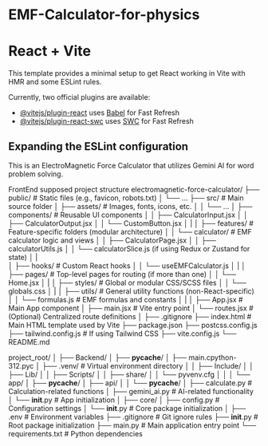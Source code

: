 # EMF-Calculator-for-physics
# React + Vite

This template provides a minimal setup to get React working in Vite with HMR and some ESLint rules.

Currently, two official plugins are available:

- [@vitejs/plugin-react](https://github.com/vitejs/vite-plugin-react/blob/main/packages/plugin-react) uses [Babel](https://babeljs.io/) for Fast Refresh
- [@vitejs/plugin-react-swc](https://github.com/vitejs/vite-plugin-react/blob/main/packages/plugin-react-swc) uses [SWC](https://swc.rs/) for Fast Refresh

## Expanding the ESLint configuration

This is an ElectroMagnetic Force Calculator that utilizes Gemini AI for word problem solving.

FrontEnd supposed project structure electromagnetic-force-calculator/
├── public/                     # Static files (e.g., favicon, robots.txt)
│   └── ...
├── src/                        # Main source folder
│   ├── assets/                 # Images, fonts, icons, etc.
│   │   └── ...
│   ├── components/             # Reusable UI components
│   │   ├── CalculatorInput.jsx
│   │   ├── CalculatorOutput.jsx
│   │   └── CustomButton.jsx
│   |
│   ├── features/               # Feature-specific folders (modular architecture)
│   │   └── calculator/         # EMF calculator logic and views
│   │       ├── CalculatorPage.jsx
│   │       ├── calculatorUtils.js
│   │       └── calculatorSlice.js (if using Redux or Zustand for state)
│   |  
│   ├── hooks/                  # Custom React hooks
│   │   └── useEMFCalculator.js
│   |
│   ├── pages/                  # Top-level pages for routing (if more than one)
│   │   └── Home.jsx
│   |
│   ├── styles/                 # Global or modular CSS/SCSS files
│   │   └── globals.css
│   |
│   ├── utils/                  # General utility functions (non-React-specific)
│   │   └── formulas.js         # EMF formulas and constants
│   |
│   ├── App.jsx                 # Main App component
│   ├── main.jsx                # Vite entry point
│   └── routes.jsx             # (Optional) Centralized route definitions
│
├── .gitignore
├── index.html                 # Main HTML template used by Vite
├── package.json
├── postcss.config.js
├── tailwind.config.js        # If using Tailwind CSS
├── vite.config.js
└── README.md

project_root/
│
├── Backend/
│   ├── __pycache__/
│   ├── main.cpython-312.pyc
│   ├── .venv/                  # Virtual environment directory
│   │   ├── Include/
│   │   ├── Lib/
│   │   ├── Scripts/
│   │   ├── share/
│   │   └── pyvenv.cfg
│   │
│   └── app/
│       ├── __pycache__/
│       ├── api/
│       │   └── __pycache__/
│       ├── calculate.py        # Calculation-related functions
│       ├── gemini_ai.py        # AI-related functionality
│       └── __init__.py         # App initialization
│
├── core/
│   ├── config.py               # Configuration settings
│   └── __init__.py             # Core package initialization
│
├── .env                        # Environment variables
├── .gitignore                  # Git ignore rules
├── __init__.py                 # Root package initialization
├── main.py                     # Main application entry point
└── requirements.txt            # Python dependencies